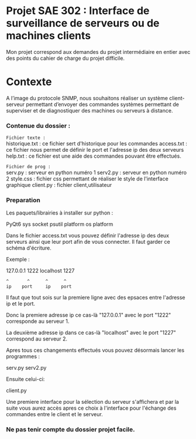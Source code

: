 # Projet SAE 302 : Interface de surveillance de serveurs ou de machines clients

Mon projet correspond aux demandes du projet intermédiaire en entier avec des points du cahier de charge du projet difficile.

# Contexte

A l’image du protocole SNMP, nous souhaitons réaliser un système client-serveur permettant d’envoyer des commandes systèmes permettant de superviser et de diagnostiquer des machines ou serveurs à distance.

### Contenue du dossier :

`Fichier texte :`             
historique.txt : ce fichier sert d'historique pour les commandes
access.txt : ce fichier nous permet de définir le port et l'adresse ip des deux serveurs
help.txt : ce fichier est une aide des commandes pouvant être effectués.

`Fichier de prog : `      
serv.py : serveur en python numéro 1
serv2.py : serveur en python numéro 2
style.css : fichier css permettant de réaliser le style de l'interface graphique
client.py : fichier client,utilisateur

### **Preparation**

Les paquets/librairies à installer sur python :

PyQt6
sys
socket
psutil
platform
os
platform

Dans le fichier access.txt vous pouvez définir l'adresse ip des deux serveurs ainsi que leur port afin de vous connecter.
Il faut garder ce schéma d'écriture.

Exemple :

127.0.0.1 1222 localhost 1227

    ^       ^      ^      ^  
    ip    port     ip    port

Il faut que tout sois sur la premiere ligne avec des epsaces entre l'adresse ip et le port.

Donc la premiere adresse ip ce cas-là "127.0.0.1" avec le port "1222" corresponde au serveur 1.

La deuxième adresse ip dans ce cas-là "localhost" avec le port "1227" correspond au serveur 2.

Apres tous ces changements effectués vous pouvez désormais lancer les programmes :

serv.py
serv2.py

Ensuite celui-ci:

client.py

Une premiere interface pour la sélection du serveur s'affichera et par la suite vous aurez accès apres ce choix à l'interface pour l'échange des commandes entre le client et le serveur.

### **Ne pas tenir compte du dossier projet facile.**
